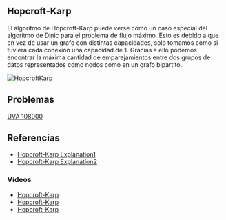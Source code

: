 ## Hopcroft-Karp

El algoritmo de Hopcroft-Karp puede verse como un caso especial del algoritmo de Dinic para el problema de flujo máximo. Esto es debido a que en vez de usar un grafo con distintas capacidades, solo tomamos como si tuviera cada conexión una capacidad de 1. 
Gracias a ello podemos encontrar la máxima cantidad de emparejamientos entre dos grupos de datos representados como nodos como en un grafo bipartito.

![HopcroftKarp](https://user-images.githubusercontent.com/42759041/200081032-c220fab3-872f-4818-bbe3-5aaf7f536f46.png)


## Problemas
[UVA 108000](https://onlinejudge.org/index.php?option=onlinejudge&Itemid=8&page=show_problem&problem=1021)

## Referencias
- [Hopcroft-Karp Explanation1](https://www.geeksforgeeks.org/hopcroft-karp-algorithm-for-maximum-matching-set-1-introduction/)
- [Hopcroft-Karp Explanation2](https://www.geeksforgeeks.org/hopcroft-karp-algorithm-for-maximum-matching-set-2-implementation/)
### Videos
- [Hopcroft-Karp](https://www.youtube.com/watch?v=CSUEVu-qUgM)
- [Hopcroft-Karp](https://www.youtube.com/watch?v=pJHdqbxvZOI)
- [Hopcroft-Karp](https://www.youtube.com/watch?v=lM5eIpF0xjA&list=LL&index=3)